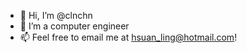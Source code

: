 - 👋 Hi, I’m @clnchn
- 🌱 I’m a computer engineer
- 📫 Feel free to email me at hsuan_ling@hotmail.com!


<!---
hl5chen/hl5chen is a ✨ special ✨ repository because its `README.md` (this file) appears on your GitHub profile.
You can click the Preview link to take a look at your changes.
--->
